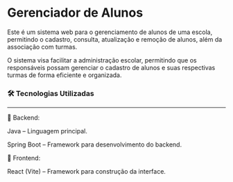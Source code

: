 # Gerenciador de Alunos
Este é um sistema web para o gerenciamento de alunos de uma escola, permitindo o cadastro, consulta, atualização e remoção de alunos, além da associação com turmas.

O sistema visa facilitar a administração escolar, permitindo que os responsáveis possam gerenciar o cadastro de alunos e suas respectivas turmas de forma eficiente e organizada.

### 🛠 Tecnologias Utilizadas

---
🔹 Backend:

Java – Linguagem principal.

Spring Boot – Framework para desenvolvimento do backend.

🔹 Frontend:

React (Vite) – Framework para construção da interface.
